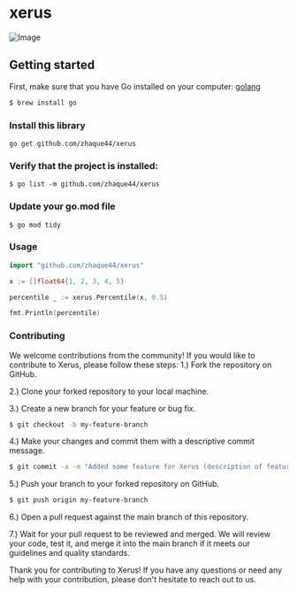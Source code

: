 # xerus
![Image](images/logo/xerus.png "Xerus")
## Getting started
First, make sure that you have Go installed on your computer: [golang](https://go.dev/)

```bash
$ brew install go
```
### Install this library
```
go get github.com/zhaque44/xerus
``` 
### Verify that the project is installed:
```
$ go list -m github.com/zhaque44/xerus
```
### Update your go.mod file
```
$ go mod tidy
```
### Usage
```go
import "github.com/zhaque44/xerus"

x := []float64{1, 2, 3, 4, 5}

percentile _ := xerus.Percentile(x, 0.5)

fmt.Println(percentile)
```
### Contributing
We welcome contributions from the community! If you would like to contribute to Xerus, please follow these steps:
1.) Fork the repository on GitHub.

2.) Clone your forked repository to your local machine.

3.) Create a new branch for your feature or bug fix.
```bash
$ git checkout -b my-feature-branch
```

4.) Make your changes and commit them with a descriptive commit message.
```bash
$ git commit -a -m "Added some feature for Xerus (description of feature) (issue number if applicable)"
```

5.) Push your branch to your forked repository on GitHub.
```bash
$ git push origin my-feature-branch
```

6.) Open a pull request against the main branch of this repository.

7.) Wait for your pull request to be reviewed and merged. We will review your code, test it, and merge it into the main branch if it meets our guidelines and quality standards.

Thank you for contributing to Xerus! If you have any questions or need any help with your contribution, please don't hesitate to reach out to us.